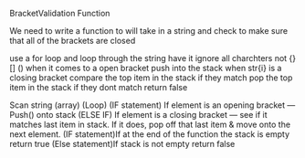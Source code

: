BracketValidation Function

We need to write a function to will take in a string and check to make sure that all of the brackets are closed

use a for loop and loop through the string
have it ignore all charchters not {} [] ()
when it comes to a open bracket
push into the stack
when str{i} is a closing bracket
compare the top item in the stack
if they match
pop the top item in the stack
if they dont match return false


Scan string (array) (Loop)
(IF statement)  If element is an opening bracket — Push() onto stack
(ELSE IF) If element is a closing bracket — see if it matches last item in stack. If it does, pop off that last item & move onto the next element.
(IF statement)If at the end of the function the stack is empty return true
(Else statement)If stack is not empty return false